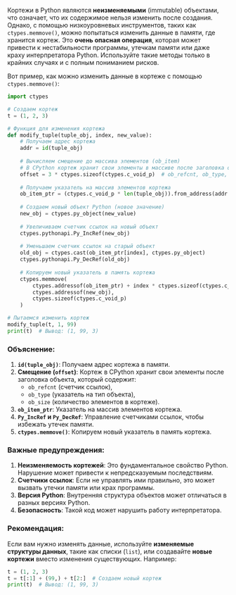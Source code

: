 Кортежи в Python являются **неизменяемыми** (immutable) объектами, что означает, что их содержимое нельзя изменить после создания. Однако, с помощью низкоуровневых инструментов, таких как `ctypes.memmove()`, можно попытаться изменить данные в памяти, где хранится кортеж. Это **очень опасная операция**, которая может привести к нестабильности программы, утечкам памяти или даже краху интерпретатора Python. Используйте такие методы только в крайних случаях и с полным пониманием рисков.

Вот пример, как можно изменить данные в кортеже с помощью `ctypes.memmove()`:

```python
import ctypes

# Создаем кортеж
t = (1, 2, 3)

# Функция для изменения кортежа
def modify_tuple(tuple_obj, index, new_value):
    # Получаем адрес кортежа
    addr = id(tuple_obj)
    
    # Вычисляем смещение до массива элементов (ob_item)
    # В CPython кортеж хранит свои элементы в массиве после заголовка объекта
    offset = 3 * ctypes.sizeof(ctypes.c_void_p)  # ob_refcnt, ob_type, ob_size
    
    # Получаем указатель на массив элементов кортежа
    ob_item_ptr = (ctypes.c_void_p * len(tuple_obj)).from_address(addr + offset)
    
    # Создаем новый объект Python (новое значение)
    new_obj = ctypes.py_object(new_value)
    
    # Увеличиваем счетчик ссылок на новый объект
    ctypes.pythonapi.Py_IncRef(new_obj)
    
    # Уменьшаем счетчик ссылок на старый объект
    old_obj = ctypes.cast(ob_item_ptr[index], ctypes.py_object)
    ctypes.pythonapi.Py_DecRef(old_obj)
    
    # Копируем новый указатель в память кортежа
    ctypes.memmove(
        ctypes.addressof(ob_item_ptr) + index * ctypes.sizeof(ctypes.c_void_p),
        ctypes.addressof(new_obj),
        ctypes.sizeof(ctypes.c_void_p)
    )

# Пытаемся изменить кортеж
modify_tuple(t, 1, 99)
print(t)  # Вывод: (1, 99, 3)
```

### Объяснение:
1. **`id(tuple_obj)`**: Получаем адрес кортежа в памяти.
2. **Смещение (`offset`)**: Кортеж в CPython хранит свои элементы после заголовка объекта, который содержит:
   - `ob_refcnt` (счетчик ссылок),
   - `ob_type` (указатель на тип объекта),
   - `ob_size` (количество элементов в кортеже).
3. **`ob_item_ptr`**: Указатель на массив элементов кортежа.
4. **`Py_IncRef` и `Py_DecRef`**: Управление счетчиками ссылок, чтобы избежать утечек памяти.
5. **`ctypes.memmove()`**: Копируем новый указатель в память кортежа.

### Важные предупреждения:
1. **Неизменяемость кортежей**: Это фундаментальное свойство Python. Нарушение может привести к непредсказуемым последствиям.
2. **Счетчики ссылок**: Если не управлять ими правильно, это может вызвать утечки памяти или крах программы.
3. **Версия Python**: Внутренняя структура объектов может отличаться в разных версиях Python.
4. **Безопасность**: Такой код может нарушить работу интерпретатора.

### Рекомендация:
Если вам нужно изменять данные, используйте **изменяемые структуры данных**, такие как списки (`list`), или создавайте **новые кортежи** вместо изменения существующих. Например:

```python
t = (1, 2, 3)
t = t[:1] + (99,) + t[2:]  # Создаем новый кортеж
print(t)  # Вывод: (1, 99, 3)
```
